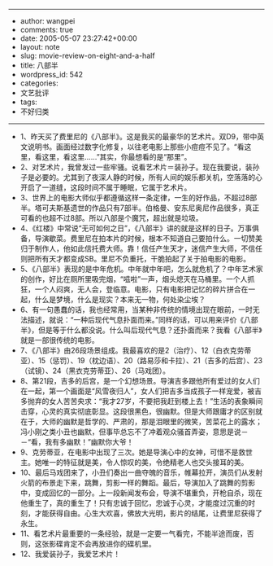 - --
- author: wangpei
- comments: true
- date: 2005-05-07 23:27:42+00:00
- layout: note
- slug: movie-review-on-eight-and-a-half
- title: 八部半
- wordpress_id: 542
- categories:
- 文艺批评
- tags:
- 不好归类
- --
- 1、昨天买了费里尼的《八部半》。这是我买的最豪华的艺术片。双D9，带中英文说明书。画面经过数字化修复，以往老电影上那些小痘痘不见了。“看这里，看这里，看这里……”其实，你最想看的是“那里”。
- 2、对艺术片，我曾发过一些牢骚。说看艺术片＝装孙子。现在我要说，装孙子是必要的。尤其到了夜深人静的时候，所有人间的娱乐都关机，空落落的心开启了一道缝，这段时间不属于睡眠，它属于艺术片。
- 3、世界上的电影大师似乎都遵循这样一条定律，一生的好作品，不超过8部半。塔可夫斯基遗世的作品只有7部半。伯格曼、安东尼奥尼作品很多，真正可看的也超不过8部。所以八部是个魔咒，超出就是垃圾。
- 4、《红楼》中常说“无可如何之日”，《八部半》讲的就是这样的日子。万事俱备，导演歇菜。费里尼在拍本片的时候，根本不知道自己要拍什么。一切赞美归于制作人，他如此信托费大师。靠！信任产生天才，迷信产生大师，不信任则把所有天才都变成SB。里尼不负重托，干脆拍起了关于拍电影的电影。
- 5、《八部半》表现的是中年危机。中年就中年吧，怎么就危机了？中年艺术家的创作，好比在厕所里吸完烟，“嗞啦”一声，烟头熄灭在马桶里。一个人抓狂，一个人闷爽，无人会，登临意。电影，只有电影把记忆的碎片拼合在一起，什么是梦境，什么是现实？本来无一物，何处染尘埃？
- 6、有一句愚蠢的话，我也经常用，当某种非传统的情境出现在眼前，一时无法描述，就说：“一种后现代气息扑面而来。”同样的话，可以用来评价《八部半》，但是等于什么都没说。什么叫后现代气息？还扑面而来？我看《八部半》就是一部很传统的电影。
- 7、《八部半》由26段场景组成。我最喜欢的是2（治疗）、12（白衣克劳蒂亚）、15（惩罚）、19（枕边语）、20（路易莎和卡拉）、21（吉多的后宫）、23（试镜）、24（黑衣克劳蒂亚）、26（马戏团）。
- 8、第21段，吉多的后宫，是一个幻想场景。导演吉多跟他所有爱过的女人们在一起，第一个画面是“风雪夜归人”，女人们把吉多当成孩子一样宠爱，被吉多抛弃的女人苦苦央求：“我才27岁，不要把我赶到楼上去！”生活的表象瞬间击穿，心灵的真实彻底彰显。这段很黑色，很幽默。但是大师跟庸才的区别就在于，大师的幽默是哲学的、严肃的，那是泪眼里的微笑，苦菜花上的露水；冯小刚之类小丑也幽默，但事毕总忘不了冲着观众骚首弄姿，意思是说－－“看，我有多幽默！”幽默你大爷！
- 9、克劳蒂亚，在电影中出现了三次。她是导演心中的女神，可惜不是救世主。她唯一的特征就是美，令人惊叹的美，令绝精老人也交头接耳的美。
- 10、最后马戏团来了，小丑们奏出一曲夺魄的音乐，帷幕拉开，演员们从发射火箭的布景走下来，跳舞，剪影一样的舞蹈。最后，导演加入了跳舞的剪影中，变成回忆的一部分。上一段新闻发布会，导演不堪重负，开枪自杀，现在他重生了，真的重生了！只有忠诚于回忆，忠诚于心灵，才能度过沉重的时刻，才能获得自由。心生大欢喜，佛放大光明，影片的结尾，让费里尼获得了永生。
- 11、看艺术片最重要的一条经验，就是一定要一气看完，不能半途而废，否则，这张影碟肯定不会再放进你的碟机里。
- 12、我爱装孙子，我爱艺术片！
